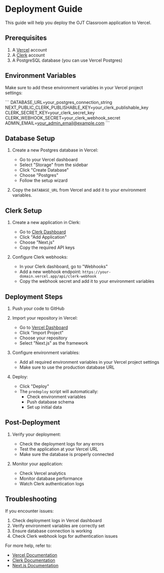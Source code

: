 # Deployment Guide

This guide will help you deploy the OJT Classroom application to Vercel.

## Prerequisites

1. A [Vercel](https://vercel.com) account
2. A [Clerk](https://clerk.dev) account
3. A PostgreSQL database (you can use Vercel Postgres)

## Environment Variables

Make sure to add these environment variables in your Vercel project settings:

\`\`\`
DATABASE_URL=your_postgres_connection_string
NEXT_PUBLIC_CLERK_PUBLISHABLE_KEY=your_clerk_publishable_key
CLERK_SECRET_KEY=your_clerk_secret_key
CLERK_WEBHOOK_SECRET=your_clerk_webhook_secret
ADMIN_EMAIL=your_admin_email@example.com
\`\`\`

## Database Setup

1. Create a new Postgres database in Vercel:
   - Go to your Vercel dashboard
   - Select "Storage" from the sidebar
   - Click "Create Database"
   - Choose "Postgres"
   - Follow the setup wizard

2. Copy the `DATABASE_URL` from Vercel and add it to your environment variables.

## Clerk Setup

1. Create a new application in Clerk:
   - Go to [Clerk Dashboard](https://dashboard.clerk.dev)
   - Click "Add Application"
   - Choose "Next.js"
   - Copy the required API keys

2. Configure Clerk webhooks:
   - In your Clerk dashboard, go to "Webhooks"
   - Add a new webhook endpoint: `https://your-domain.vercel.app/api/clerk-webhook`
   - Copy the webhook secret and add it to your environment variables

## Deployment Steps

1. Push your code to GitHub

2. Import your repository in Vercel:
   - Go to [Vercel Dashboard](https://vercel.com)
   - Click "Import Project"
   - Choose your repository
   - Select "Next.js" as the framework

3. Configure environment variables:
   - Add all required environment variables in your Vercel project settings
   - Make sure to use the production database URL

4. Deploy:
   - Click "Deploy"
   - The `predeploy` script will automatically:
     - Check environment variables
     - Push database schema
     - Set up initial data

## Post-Deployment

1. Verify your deployment:
   - Check the deployment logs for any errors
   - Test the application at your Vercel URL
   - Make sure the database is properly connected

2. Monitor your application:
   - Check Vercel analytics
   - Monitor database performance
   - Watch Clerk authentication logs

## Troubleshooting

If you encounter issues:

1. Check deployment logs in Vercel dashboard
2. Verify environment variables are correctly set
3. Ensure database connection is working
4. Check Clerk webhook logs for authentication issues

For more help, refer to:
- [Vercel Documentation](https://vercel.com/docs)
- [Clerk Documentation](https://clerk.dev/docs)
- [Next.js Documentation](https://nextjs.org/docs)

